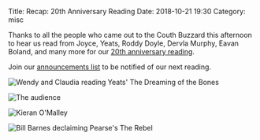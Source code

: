 Title: Recap: 20th Anniversary Reading
Date: 2018-10-21 19:30
Category: misc

Thanks to all the people who came out to the Couth Buzzard 
this afternoon to hear us read from Joyce, Yeats, Roddy Doyle,
Dervla Murphy, Eavan Boland, and many more for our
[20th anniversary reading]({filename}/20th-anniversary-reading.md).

Join our [announcements list]({filename}/announcements.md)
to be notified of our next reading.

![Wendy and Claudia reading Yeats' The Dreaming of the Bones]({filename}/images/20anniv/wendy-claudia-dreaming-bones2.jpg)

![The audience]({filename}/images/20anniv/audience2.jpg)

![Kieran O'Malley]({filename}/images/20anniv/kieran2.jpg)

![Bill Barnes declaiming Pearse's The Rebel]({filename}/images/20anniv/barnes-rebel2.jpg)
